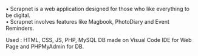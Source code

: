 •	Scrapnet is a web application designed for those who like everything to be digital.                                                
•	Scrapnet involves features like Magbook, PhotoDiary and Event Reminders.                                

Used : HTML, CSS, JS, PHP, MySQL DB made on Visual Code IDE for Web Page and PHPMyAdmin for DB.

